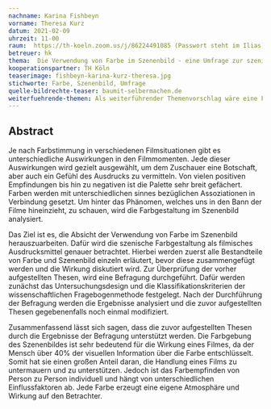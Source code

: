 ```yaml
---
nachname: Karina Fishbeyn
vorname: Theresa Kurz
datum: 2021-02-09
uhrzeit: 11-00
raum:  https://th-koeln.zoom.us/j/86224491085 (Passwort steht im Ilias) Präsentation
betreuer: hk
thema:  Die Verwendung von Farbe im Szenenbild - eine Umfrage zur szenischen Farbgestaltung als filmisches Ausdrucksmittel
kooperationspartner: TH Köln
teaserimage: fishbeyn-karina-kurz-theresa.jpg
stichworte: Farbe, Szenenbild, Umfrage
quelle-bildrechte-teaser: baumit-selbermachen.de
weiterfuehrende-themen: Als weiterführender Themenvorschlag wäre eine Filmanalyse eines konkreten Films denkbar. Dieser kann dann in Bezug auf die gewonnen Erkenntnisse analysiert werden. | Ein weiterer Themenvorschlag wäre eine Erweiterung des Projektes unter Betrachtung des Lichtes. 
---
```


## Abstract

Je nach Farbstimmung in verschiedenen Filmsituationen gibt es unterschiedliche Auswirkungen in den Filmmomenten. Jede dieser Auswirkungen wird gezielt ausgewählt, um dem Zuschauer eine Botschaft, aber auch ein Gefühl des Ausdrucks zu vermitteln. Von vielen positiven Empfindungen bis hin zu negativen ist die Palette sehr breit gefächert. Farben werden mit unterschiedlichen sinnes bezüglichen Assoziationen in Verbindung gesetzt. Um hinter das Phänomen, welches uns in den Bann der Filme hineinzieht, zu schauen, wird die Farbgestaltung im Szenenbild analysiert. 

Das Ziel ist es, die Absicht der Verwendung von Farbe im Szenenbild herauszuarbeiten. Dafür wird die szenische Farbgestaltung als filmisches Ausdrucksmittel genauer betrachtet. Hierbei werden zuerst alle Bestandteile von Farbe und Szenenbild einzeln erläutert, bevor diese zusammengefügt werden und die Wirkung diskutiert wird. Zur Überprüfung der vorher aufgestellten Thesen, wird eine Befragung durchgeführt. Dafür werden zunächst das Untersuchungsdesign und die Klassifikationskriterien der wissenschaftlichen Fragebogenmethode festgelegt. Nach der Durchführung der Befragung werden die Ergebnisse analysiert und die zuvor aufgestellten Thesen gegebenenfalls noch einmal modifiziert.

Zusammenfassend lässt sich sagen, dass die zuvor aufgestellten Thesen durch die Ergebnisse der Befragung unterstützt werden. Die Farbgebung des Szenenbildes ist sehr bedeutend für die Wirkung eines Filmes, da der Mensch über 40% der visuellen Information über die Farbe entschlüsselt. Somit hat sie einen großen Anteil daran, die Handlung eines Films zu untermauern und zu unterstützen. Jedoch ist das Farbempfinden von Person zu Person individuell und hängt von unterschiedlichen Einflussfaktoren ab. Jede Farbe erzeugt eine eigene Atmosphäre und Wirkung auf den Betrachter. 

